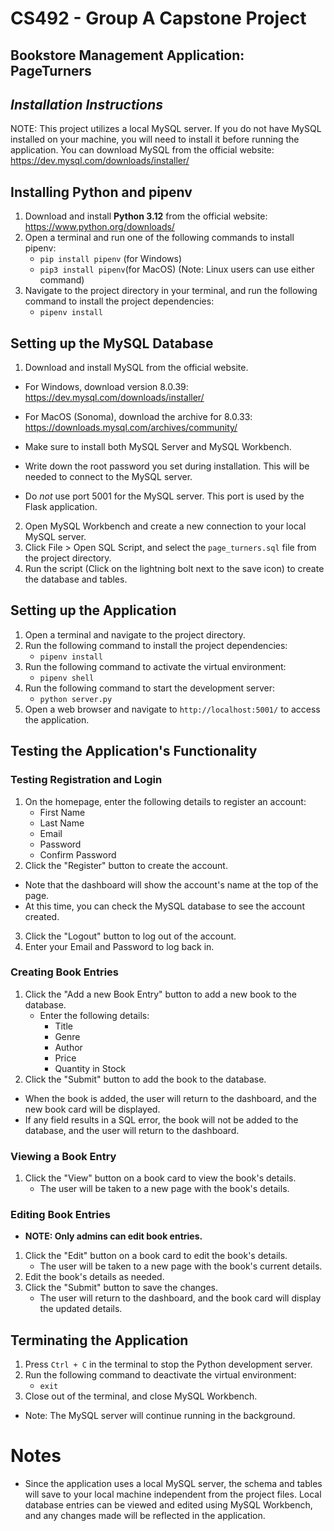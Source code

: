 # CS492 - Group A Capstone Project
## Bookstore Management Application: PageTurners


## *Installation Instructions*

NOTE: This project utilizes a local MySQL server. If you do not have MySQL installed on your machine, you will need to install it before running the application. You can download MySQL from the official website: https://dev.mysql.com/downloads/installer/

## Installing Python and pipenv
1. Download and install **Python 3.12** from the official website: https://www.python.org/downloads/
2. Open a terminal and run one of the following commands to install pipenv:
    - `pip install pipenv` (for Windows)
    - `pip3 install pipenv`(for MacOS)
    (Note: Linux users can use either command)
3. Navigate to the project directory in your terminal, and run the following command to install the project dependencies:
    - `pipenv install`


## Setting up the MySQL Database
1. Download and install MySQL from the official website.
- For Windows, download version 8.0.39: https://dev.mysql.com/downloads/installer/
- For MacOS (Sonoma), download the archive for 8.0.33: https://downloads.mysql.com/archives/community/


- Make sure to install both MySQL Server and MySQL Workbench.
- Write down the root password you set during installation. This will be needed to connect to the MySQL server.
- Do *not* use port 5001 for the MySQL server. This port is used by the Flask application.
2. Open MySQL Workbench and create a new connection to your local MySQL server.
3. Click File > Open SQL Script, and select the `page_turners.sql` file from the project directory.
4. Run the script (Click on the lightning bolt next to the save icon) to create the database and tables.


## Setting up the Application
1. Open a terminal and navigate to the project directory.
2. Run the following command to install the project dependencies:
    - `pipenv install`
3. Run the following command to activate the virtual environment:
    - `pipenv shell`
4. Run the following command to start the development server:
    - `python server.py`
5. Open a web browser and navigate to `http://localhost:5001/` to access the application.


## Testing the Application's Functionality
### Testing Registration and Login
1. On the homepage, enter the following details to register an account:
    - First Name
    - Last Name
    - Email
    - Password
    - Confirm Password
2. Click the "Register" button to create the account.
- Note that the dashboard will show the account's name at the top of the page.
- At this time, you can check the MySQL database to see the account created.
3. Click the "Logout" button to log out of the account.
4. Enter your Email and Password to log back in.

### Creating Book Entries
1. Click the "Add a new Book Entry" button to add a new book to the database.
    - Enter the following details:
        - Title
        - Genre
        - Author
        - Price
        - Quantity in Stock
2. Click the "Submit" button to add the book to the database.
- When the book is added, the user will return to the dashboard, and the new book card will be displayed.
- If any field results in a SQL error, the book will not be added to the database, and the user will return to the dashboard.

### Viewing a Book Entry
1. Click the "View" button on a book card to view the book's details.
    - The user will be taken to a new page with the book's details.


### Editing Book Entries
- **NOTE: Only admins can edit book entries.**
1. Click the "Edit" button on a book card to edit the book's details.
    - The user will be taken to a new page with the book's current details.
2. Edit the book's details as needed.
3. Click the "Submit" button to save the changes.
    - The user will return to the dashboard, and the book card will display the updated details.


## Terminating the Application
1. Press `Ctrl + C` in the terminal to stop the Python development server.
2. Run the following command to deactivate the virtual environment:
    - `exit`
3. Close out of the terminal, and close MySQL Workbench.
- Note: The MySQL server will continue running in the background.


# Notes
- Since the application uses a local MySQL server, the schema and tables will save to your local machine independent from the project files. Local database entries can be viewed and edited using MySQL Workbench, and any changes made will be reflected in the application.
